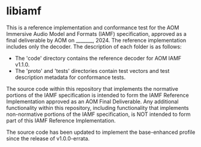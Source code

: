 # libiamf

This is a reference implementation and conformance test for the AOM Immersive Audio Model and Formats (IAMF) specification, approved as a final deliverable by AOM on _______, 2024.
The reference implementation includes only the decoder. The description of each folder is as follows:

- The 'code' directory contains the reference decoder for AOM IAMF v1.1.0.
- The 'proto' and 'tests' directories contain test vectors and test description metadata for conformance tests.

The source code within this repository that implements the normative portions of the IAMF specification is intended to form the IAMF Reference Implementation approved as an AOM Final Deliverable. Any additional functionality within this repository, including functionality that implements non-normative portions of the IAMF specification, is NOT intended to form part of this IAMF Reference Implementation.

The source code has been updated to implement the base-enhanced profile since the release of v1.0.0-errata.
